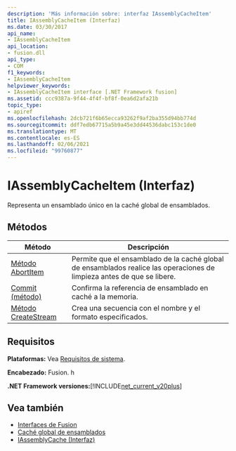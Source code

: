 ```yaml
---
description: 'Más información sobre: interfaz IAssemblyCacheItem'
title: IAssemblyCacheItem (Interfaz)
ms.date: 03/30/2017
api_name:
- IAssemblyCacheItem
api_location:
- fusion.dll
api_type:
- COM
f1_keywords:
- IAssemblyCacheItem
helpviewer_keywords:
- IAssemblyCacheItem interface [.NET Framework fusion]
ms.assetid: ccc9387a-9f44-4f4f-bf8f-0ea6d2afa21b
topic_type:
- apiref
ms.openlocfilehash: 2dcb721f6b65ecca93262f9af2ba355d94bb774d
ms.sourcegitcommit: ddf7edb67715a5b9a45e3dd44536dabc153c1de0
ms.translationtype: MT
ms.contentlocale: es-ES
ms.lasthandoff: 02/06/2021
ms.locfileid: "99760877"
---
```

# <a name="iassemblycacheitem-interface"></a>IAssemblyCacheItem (Interfaz)

Representa un ensamblado único en la caché global de ensamblados.  
  
## <a name="methods"></a>Métodos  
  
|Método|Descripción|  
|------------|-----------------|  
|[Método AbortItem](iassemblycacheitem-abortitem-method.md)|Permite que el ensamblado de la caché global de ensamblados realice las operaciones de limpieza antes de que se libere.|  
|[Commit (método)](iassemblycacheitem-commit-method.md)|Confirma la referencia de ensamblado en caché a la memoria.|  
|[Método CreateStream](iassemblycacheitem-createstream-method.md)|Crea una secuencia con el nombre y el formato especificados.|  
  
## <a name="requirements"></a>Requisitos  

 **Plataformas:** Vea [Requisitos de sistema](../../get-started/system-requirements.md).  
  
 **Encabezado:** Fusion. h  
  
 **.NET Framework versiones:**[!INCLUDE[net_current_v20plus](../../../../includes/net-current-v20plus-md.md)]  
  
## <a name="see-also"></a>Vea también

- [Interfaces de Fusion](fusion-interfaces.md)
- [Caché global de ensamblados](../../app-domains/gac.md)
- [IAssemblyCache (Interfaz)](iassemblycache-interface.md)
